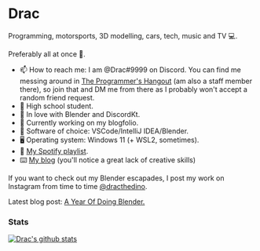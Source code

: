 # Drac

Programming, motorsports, 3D modelling, cars, tech, music and TV :computer:.

Preferably all at once :thinking:.

- 📫 How to reach me: I am @Drac#9999 on Discord. You can find me messing around in [The Programmer's Hangout](https://discord.gg/programming) (am also a staff member there), so join that and DM me from there as I probably won't accept a random friend request.
- 📖 High school student.
- 🌱 In love with Blender and DiscordKt. 
- 📘 Currently working on my blogfolio.
- 📔 Software of choice: VSCode/IntelliJ IDEA/Blender.
- 🖥️ Operating system: Windows 11 (+ WSL2, sometimes).
- 🎵 [My Spotify playlist](https://open.spotify.com/playlist/16c8EwGMSEp9NSRW8uZOSL?si=41c4699d34754baa).
- ⌨️ [My blog](https://bush-car-dcc.notion.site/04baa12ee4aa4119aa9293ea4f5c2d77?v=5c9e4f3401914d48bc9cbc0e37f95b07) (you'll notice a great lack of creative skills)

If you want to check out my Blender escapades, I post my work on Instagram from time to time [@dracthedino](https://www.instagram.com/dracthedino/). 

Latest blog post: [A Year Of Doing Blender.](https://dracthedino.github.io/blog/a-year-of-doing-blender/)

### Stats

[![Drac's github stats](https://github-readme-stats.vercel.app/api?username=DracTheDino&theme=radical)](https://github.com/anuraghazra/github-readme-stats)
